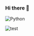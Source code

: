 ### Hi there 👋

![Python](https://img.shields.io/badge/-Python-000?&logo=Python)

![test](https://github-readme-stats.vercel.app/api?username=Mutou-nan)



